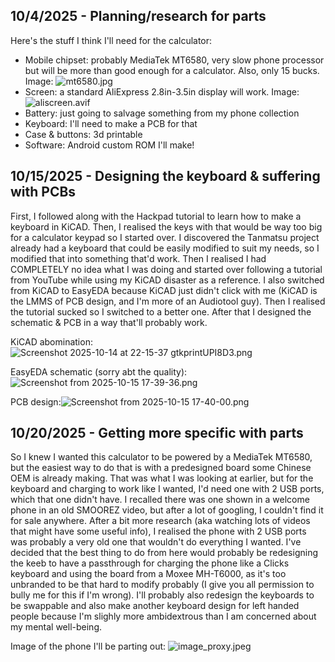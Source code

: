 <!--
  ===================    !!READ THIS NOTICE!!   ====================
  DO NOT edit this file manually. Your changes WILL BE OVERWRITTEN!
  This journal is auto generated and updated by Hack Club Blueprint.
  To edit this file, please edit your journal entries on Blueprint.
  ==================================================================
-->

## 10/4/2025 - Planning/research for parts  

Here's the stuff I think I'll need for the calculator:

- Mobile chipset: probably MediaTek MT6580, very slow phone processor but will be more than good enough for a calculator. Also, only 15 bucks. Image:
![mt6580.jpg](https://blueprint.hackclub.com/user-attachments/blobs/redirect/eyJfcmFpbHMiOnsiZGF0YSI6MzM2LCJwdXIiOiJibG9iX2lkIn19--cb2616714031403634854570849b644fbdb1da86/mt6580.jpg)
- Screen: a standard AliExpress 2.8in-3.5in display will work. Image:
![aliscreen.avif](https://blueprint.hackclub.com/user-attachments/blobs/redirect/eyJfcmFpbHMiOnsiZGF0YSI6MzM3LCJwdXIiOiJibG9iX2lkIn19--50c148213b5ea7ebd4d7735c4c53642b46386e03/aliscreen.avif)
- Battery: just going to salvage something from my phone collection
- Keyboard: I'll need to make a PCB for that
- Case & buttons: 3d printable
- Software: Android custom ROM I'll make!

  

## 10/15/2025 - Designing the keyboard & suffering with PCBs  

First, I followed along with the Hackpad tutorial to learn how to make a keyboard in KiCAD. Then, I realised the keys with that would be way too big for a calculator keypad so I started over. I discovered the Tanmatsu project already had a keyboard that could be easily modified to suit my needs, so I modified that into something that'd work. Then I realised I had COMPLETELY no idea what I was doing and started over following a tutorial from YouTube while using my KiCAD disaster as a reference. I also switched from KiCAD to EasyEDA because KiCAD just didn't click with me (KiCAD is the LMMS of PCB design, and I'm more of an Audiotool guy). Then I realised the tutorial sucked so I switched to a better one. After that I designed the schematic & PCB in a way that'll probably work. 

KiCAD abomination: ![Screenshot 2025-10-14 at 22-15-37 gtkprintUPI8D3.png](https://blueprint.hackclub.com/user-attachments/blobs/proxy/eyJfcmFpbHMiOnsiZGF0YSI6MjI3MywicHVyIjoiYmxvYl9pZCJ9fQ==--09511d0652cc86209d219b0ff72ae2d88d888766/Screenshot%202025-10-14%20at%2022-15-37%20gtkprintUPI8D3.png)

EasyEDA schematic (sorry abt the quality): ![Screenshot from 2025-10-15 17-39-36.png](https://blueprint.hackclub.com/user-attachments/blobs/proxy/eyJfcmFpbHMiOnsiZGF0YSI6MjQwMSwicHVyIjoiYmxvYl9pZCJ9fQ==--27c00b3b7539306da119158074c13f3c2101d3a5/Screenshot%20from%202025-10-15%2017-39-36.png)


PCB design:![Screenshot from 2025-10-15 17-40-00.png](https://blueprint.hackclub.com/user-attachments/blobs/proxy/eyJfcmFpbHMiOnsiZGF0YSI6MjQwMiwicHVyIjoiYmxvYl9pZCJ9fQ==--55bbf384f335dbf03967064028b16d28508aefe8/Screenshot%20from%202025-10-15%2017-40-00.png)
  

## 10/20/2025 - Getting more specific with parts  

So I knew I wanted this calculator to be powered by a MediaTek MT6580, but the easiest way to do that is with a predesigned board some Chinese OEM is already making. That was what I was looking at earlier, but for the keyboard and charging to work like I wanted, I'd need one with 2 USB ports, which that one didn't have. I recalled there was one shown in a welcome phone in an old SMOOREZ video, but after a lot of googling, I couldn't find it for sale anywhere. After a bit more research (aka watching lots of videos that might have some useful info), I realised the phone with 2 USB ports was probably a very old one that wouldn't do everything I wanted. I've decided that the best thing to do from here would probably be redesigning the keeb to have a passthrough for charging the phone like a Clicks keyboard and using the board from a Moxee MH-T6000, as it's too unbranded to be that hard to modify probably (I give you all permission to bully me for this if I'm wrong). I'll probably also redesign the keyboards to be swappable and also make another keyboard design for left handed people because I'm slighly more ambidextrous than I am concerned about my mental well-being.

Image of the phone I'll be parting out: ![image_proxy.jpeg](https://blueprint.hackclub.com/user-attachments/blobs/proxy/eyJfcmFpbHMiOnsiZGF0YSI6Mzg0MiwicHVyIjoiYmxvYl9pZCJ9fQ==--00e374956f6a7da1d26fc090ad3b433e5ac9ce9c/image_proxy.jpeg)
  

